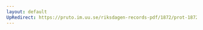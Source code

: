 ```yaml
---
layout: default
UpRedirect: https://pruto.im.uu.se/riksdagen-records-pdf/1872/prot-1872--ak--404/prot-1872--ak--404_063.pdf
---
```

